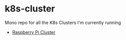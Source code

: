 # k8s-cluster

Mono repo for all the K8s Clusters I'm currently running

- [Raspberry Pi Cluster](pi-cluster/README.md)
